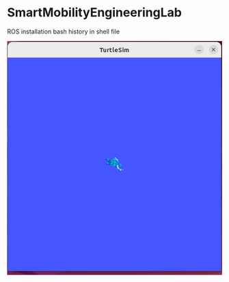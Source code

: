 # SmartMobilityEngineeringLab
ROS installation bash history in shell file

<tbody>
<tr>
<td> <img src="images/Screenshot from 2023-09-19 11-21-51.png"></td>
</tr>
</tbody>
